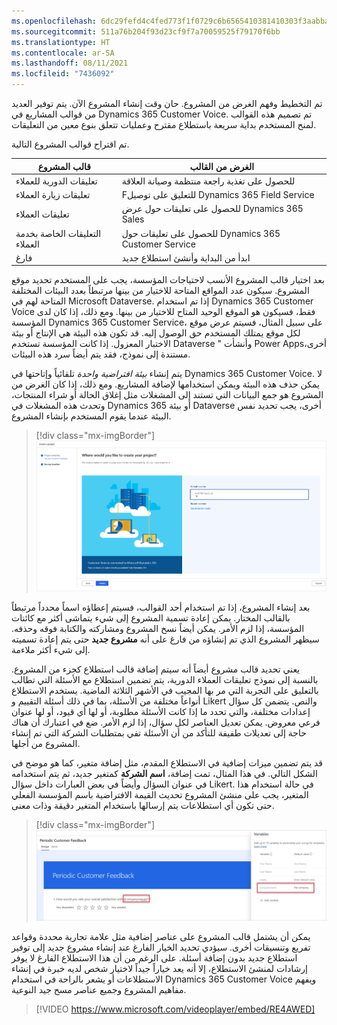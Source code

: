 ```yaml
---
ms.openlocfilehash: 6dc29fefd4c4fed773f1f0729c6b6565410381410303f3aabba658189ba96f5f
ms.sourcegitcommit: 511a76b204f93d23cf9f7a70059525f79170f6bb
ms.translationtype: HT
ms.contentlocale: ar-SA
ms.lasthandoff: 08/11/2021
ms.locfileid: "7436092"
---
```

تم التخطيط وفهم الغرض من المشروع. حان وقت إنشاء المشروع الآن. يتم توفير العديد من قوالب المشاريع في Dynamics 365 Customer Voice. تم تصميم هذه القوالب لمنح المستخدم بداية سريعة باستطلاع مقترح وعمليات تتعلق بنوع معين من التعليقات.

تم اقتراح قوالب المشروع التالية.

|     قالب المشروع              |     الغرض من القالب                                       |
|-----------------------------------|------------------------------------------------------------|
|     تعليقات الدورية للعملاء    |     للحصول على تغذية راجعة منتظمة وصيانة العلاقة    |
|     تعليقات زيارة العملاء       |     Fللتعليق على توصيل Dynamics 365 Field Service    |
|     تعليقات العملاء             |     للحصول على تعليقات حول عرض Dynamics 365 Sales          |
|     التعليقات الخاصة بخدمة العملاء     |     للحصول على تعليقات حول Dynamics 365 Customer Service          |
|     فارغ                         |     ابدأ من البداية وأنشئ استطلاع جديد           |

بعد اختيار قالب المشروع الأنسب لاحتياجات المؤسسة، يجب على المستخدم تحديد موقع المشروع. سيكون عدد المواقع المتاحة للاختيار من بينها مرتبطاً بعدد البيئات المختلفة المتاحة لهم في Microsoft Dataverse. إذا تم استخدام Dynamics 365 Customer Voice فقط، فسيكون هو الموقع الوحيد المتاح للاختيار من بينها. ومع ذلك، إذا كان لدى المؤسسة Dynamics 365 Customer Service، على سبيل المثال، فسيتم عرض موقع لكل موقع يمتلك المستخدم حق الوصول إليه. قد تكون هذه البيئة هي الإنتاج أو بيئة الاختبار المعزول. إذا كانت المؤسسة تستخدم Dataverse " وأنشأت Power Apps،أخرى مستندة إلى نموذج، فقد يتم أيضاً سرد هذه البيئات.

يتم إنشاء *بيئة افتراضية واحدة* تلقائياً وإتاحتها في Dynamics 365 Customer Voice. لا يمكن حذف هذه البيئة ويمكن استخدامها لإضافة المشاريع. ومع ذلك، إذا كان الغرض من المشروع هو جمع البيانات التي تستند إلى المشغلات مثل إغلاق الحالة أو شراء المنتجات، وتحدث هذه المشغلات في Dynamics 365 أو بيئة Dataverse أخرى، يجب تحديد نفس البيئة عندما يقوم المستخدم بإنشاء المشروع.

> [!div class="mx-imgBorder"]
> [![أين تريد إنشاء مشروعك؟ تم تحديد الموقع الافتراضي.](../media/unit-3-1-ss.png)](../media/unit-3-1-ss.png#lightbox)

بعد إنشاء المشروع، إذا تم استخدام أحد القوالب، فسيتم إعطاؤه اسماً محدداً مرتبطاً بالقالب المختار. يمكن إعادة تسمية المشروع إلى شيء يتماشى أكثر مع كائنات المؤسسة، إذا لزم الأمر. يمكن أيضاً نسخ المشروع ومشاركته والكتابة فوقه وحذفه. سيظهر المشروع الذي تم إنشاؤه من فارغ على أنه **مشروع جديد** حتى يتم إعادة تسميته إلى شيء أكثر ملاءمة.

يعني تحديد قالب مشروع أيضاً أنه سيتم إضافة قالب استطلاع كجزء من المشروع. بالنسبة إلى نموذج تعليقات العملاء الدورية، يتم تضمين استطلاع مع الأسئلة التي تطالب بالتعليق على التجربة التي مر بها المجيب في الأشهر الثلاثة الماضية. يستخدم الاستطلاع أنواعاً مختلفة من الأسئلة، بما في ذلك أسئلة التقييم و Likert والنص. يتضمن كل سؤال إعدادات مختلفة، والتي تحدد ما إذا كانت الأسئلة مطلوبة، أو لها أي قيود، أو لها عنوان فرعي معروض. يمكن تعديل العناصر لكل سؤال، إذا لزم الأمر. ضع في اعتبارك أن هناك حاجة إلى تعديلات طفيفة للتأكد من أن الأسئلة تفي بمتطلبات الشركة التي تم إنشاء المشروع من أجلها.

قد يتم تضمين ميزات إضافية في الاستطلاع المقدم، مثل إضافة متغير، كما هو موضح في الشكل التالي. في هذا المثال، تمت إضافة، **اسم الشركة** كمتغير جديد، ثم يتم استخدامه في عنوان السؤال وأيضاً في بعض العبارات داخل سؤال Likert. في حالة استخدام هذا المتغير، يجب على منشئ المشروع تحديث القيمة الافتراضية باسم المؤسسة الفعلي حتى تكون أي استطلاعات يتم إرسالها باستخدام المتغير دقيقة وذات معنى. 

> [!div class="mx-imgBorder"]
> [![تستخدم تعليقات العملاء الدورية متغير اسم الشركة في السؤال.](../media/unit-3-2-ssm.png)](../media/unit-3-2-ssm.png#lightbox)

يمكن أن يشتمل قالب المشروع على عناصر إضافية مثل علامة تجارية محددة وقواعد تفريع وتنسيقات أخرى. سيؤدي تحديد الخيار الفارغ عند إنشاء مشروع جديد إلى توفير استطلاع جديد بدون إضافة أسئلة. على الرغم من أن هذا الاستطلاع الفارغ لا يوفر إرشادات لمنشئ الاستطلاع، إلا أنه يعد خياراً جيداً لاختيار شخص لديه خبرة في إنشاء الاستطلاعات أو يشعر بالراحة في استخدام Dynamics 365 Customer Voice ويفهم مفاهيم المشروع وجميع عناصر مسح جيد النوعية.

> [!VIDEO https://www.microsoft.com/videoplayer/embed/RE4AWED]

